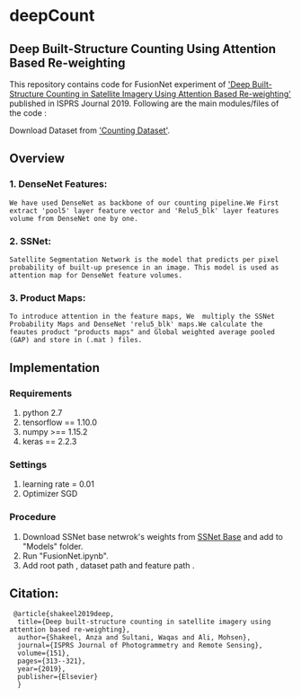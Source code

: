 # deepCount
## Deep Built-Structure Counting Using Attention Based Re-weighting

This repository contains code for FusionNet experiment of ['Deep Built-Structure Counting in Satellite Imagery Using Attention Based Re-weighting'](https://www.researchgate.net/publication/332139732_Deep_Built-Structure_Counting_in_Satellite_Imagery_Using_Attention_Based_Re-Weighting) published in ISPRS Journal 2019. Following are the main modules/files of the code :

Download Dataset from ['Counting Dataset']( https://drive.google.com/a/itu.edu.pk/file/d/1WRf8gYOpUVtkTmGFBw1aS1xDZ3jxsRsS/view?usp=drivesdk).
## Overview
### 1. DenseNet Features:
    We have used DenseNet as backbone of our counting pipeline.We First extract 'pool5' layer feature vector and 'Relu5_blk' layer features volume from DenseNet one by one.
      
### 2. SSNet:
    Satellite Segmentation Network is the model that predicts per pixel probability of built-up presence in an image. This model is used as attention map for DenseNet feature volumes.

      
### 3. Product Maps:
    
    To introduce attention in the feature maps, We  multiply the SSNet Probability Maps and DenseNet 'relu5_blk' maps.We calculate the feautes product "products maps" and Global weighted average pooled (GAP) and store in (.mat ) files. 
 
 ## Implementation 
 ### Requirements
   1. python 2.7
   2. tensorflow == 1.10.0
   3. numpy >== 1.15.2
   4. keras == 2.2.3
 ### Settings
   1. learning rate = 0.01
   2. Optimizer SGD 
 ### Procedure
   1. Download SSNet base netwrok's weights from  [SSNet Base](https://drive.google.com/file/d/1ZWhytq0GDNX15iiTB817ZjzVSlJtyapX/view?usp=sharing) and add to "Models" folder.
   2. Run "FusionNet.ipynb".
   3. Add root path , dataset path and feature path .
 ## Citation:
     @article{shakeel2019deep,
      title={Deep built-structure counting in satellite imagery using attention based re-weighting},
      author={Shakeel, Anza and Sultani, Waqas and Ali, Mohsen},
      journal={ISPRS Journal of Photogrammetry and Remote Sensing},
      volume={151},
      pages={313--321},
      year={2019},
      publisher={Elsevier}
      }
 
      
